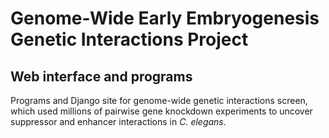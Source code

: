 Genome-Wide Early Embryogenesis Genetic Interactions Project
============================================================
Web interface and programs
--------------------------

Programs and Django site for genome-wide genetic interactions screen,
which used millions of pairwise gene knockdown experiments to uncover
suppressor and enhancer interactions in *C. elegans*.

